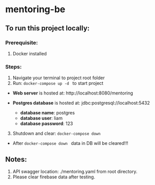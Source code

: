 # mentoring-be

## To run this project locally:
### Prerequisite:
1. Docker installed

### Steps:
1. Navigate your terminal to project root folder
2. Run: ```docker-compose up -d ``` to start project  
  
  - **Web server** is hosted at: http://localhost:8080/mentoring  
  
  - **Postgres database** is hosted at: jdbc:postgresql://localhost:5432      
    - **database name**: postgres  
    - **database user**: liam  
    - **database password**: 123   
3. Shutdown and clear: ```docker-compose down ```  
 - After ```docker-compose down ```  data in DB will be cleared!!!

## Notes: 
1. API swagger location: ./mentoring.yaml from root directory.
2. Please clear firebase data after testing.
